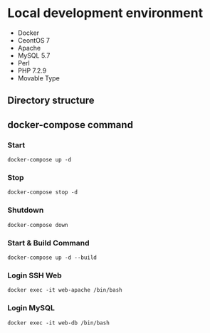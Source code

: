 # Local development environment

- Docker
- CeontOS 7
- Apache
- MySQL 5.7
- Perl
- PHP 7.2.9
- Movable Type

## Directory structure

## docker-compose command

### Start

```
docker-compose up -d
```

### Stop

```
docker-compose stop -d
```

### Shutdown

```
docker-compose down
```

### Start & Build Command

```
docker-compose up -d --build
```

### Login SSH Web

```
docker exec -it web-apache /bin/bash
```

### Login MySQL

```
docker exec -it web-db /bin/bash
```